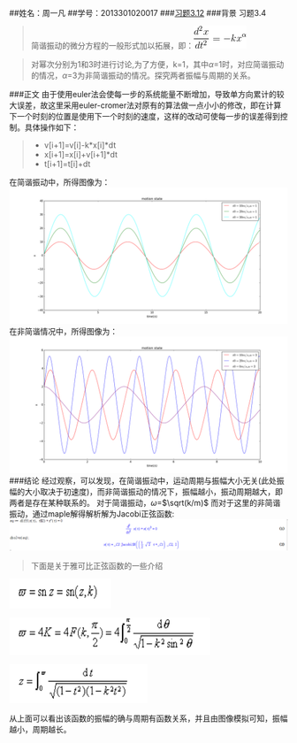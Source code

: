 ##姓名：周一凡
##学号：2013301020017
###[习题3.12](https://github.com/fxdhi/computationalphysics_N2013301020017/blob/master/chapter3/exercise3.12.md)
###背景
习题3.4
>简谐振动的微分方程的一般形式加以拓展，即：![](https://raw.githubusercontent.com/fxdhi/computationalphysics_N2013301020017/master/chapter3/gif.latex.gif)

>对幂次分别为1和3时进行讨论,为了方便，k=1，其中$\alpha$=1时，对应简谐振动的情况，$\alpha$=3为非简谐振动的情况。探究两者振幅与周期的关系。


###正文
由于使用euler法会使每一步的系统能量不断增加，导致单方向累计的较大误差，故这里采用euler-cromer法对原有的算法做一点小小的修改，即在计算下一个时刻的位置是使用下一个时刻的速度，这样的改动可使每一步的误差得到控制。具体操作如下：

> - v[i+1]=v[i]-k*x[i]*dt
> - x[i+1]=x[i]+v[i+1]*dt
> - t[i+1]=t[i]+dt

在简谐振动中，所得图像为：
![](https://raw.githubusercontent.com/fxdhi/computationalphysics_N2013301020017/master/chapter3/exercise3.4.1.png)
在非简谐情况中，所得图像为：
![](https://raw.githubusercontent.com/fxdhi/computationalphysics_N2013301020017/master/chapter3/exercise3.4.2.png)
###结论
经过观察，可以发现，在简谐振动中，运动周期与振幅大小无关(此处振幅的大小取决于初速度)，而非简谐振动的情况下，振幅越小，振动周期越大，即两者是存在某种联系的。
 对于简谐振动，$\omega$=$\sqrt(k/m)$
 而对于这里的非简谐振动，通过maple解得解析解为Jacobi正弦函数:![](https://raw.githubusercontent.com/fxdhi/computationalphysics_N2013301020017/master/chapter3/JacobiSN.PNG)
>下面是关于雅可比正弦函数的一些介绍


![](https://raw.githubusercontent.com/fxdhi/computationalphysics_N2013301020017/master/chapter3/3.PNG)
 
 ![](https://raw.githubusercontent.com/fxdhi/computationalphysics_N2013301020017/master/chapter3/1.PNG)

![](https://raw.githubusercontent.com/fxdhi/computationalphysics_N2013301020017/master/chapter3/2.PNG)


从上面可以看出该函数的振幅的确与周期有函数关系，并且由图像模拟可知，振幅越小，周期越长。
 
 
 
